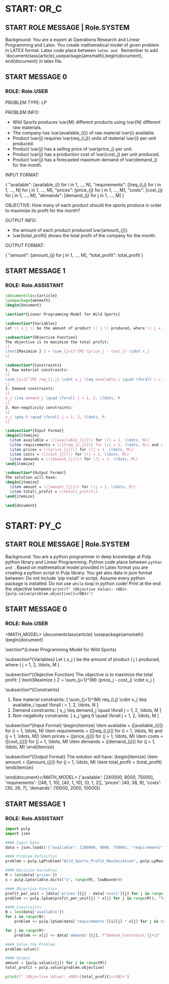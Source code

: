 # START: OR_C 
## START ROLE MESSAGE | Role.SYSTEM 
Background: You are a expert at Operations Research and Linear Programming and Latex. You create mathematical model of given problem in LATEX format. Latex code place between ```latex and ``` Remember to add 'documentclass{article},usepackage{amsmath},begin{document}, end{document} in latex file. 
## START MESSAGE 0 
### ROLE: Role.USER
<DESCRIPTION>
PROBLEM TYPE: LP

PROBLEM INFO:

- Wild Sports produces \var{M} different products using \var{N} different raw materials.
- The company has \var{available_{i}} of raw material \var{i} available.
- Product \var{j} requires \var{req_{i,j}} units of material \var{i} per unit produced.
- Product \var{j} has a selling price of \var{price_j} per unit.
- Product \var{j} has a production cost of \var{cost_j} per unit produced.
- Product \var{j} has a forecasted maximum demand of \var{demand_j} for the month.

INPUT FORMAT: 

{
    "available": [available_{i} for i in 1, ..., N],
    "requirements": [[req_{i,j} for i in 1, ..., N] for j in 1, ..., M],
    "prices": [price_{j} for j in 1, ..., M],
    "costs": [cost_{j} for j in 1, ..., M],
    "demands": [demand_{j} for j in 1, ..., M]
}

OBJECTIVE: How many of each product should the sports produce in order to maximize its profit for the month?

OUTPUT INFO:

- the amount of each product produced \var{amount_{j}}.
- \var{total_profit} shows the total profit of the company for the month.

OUTPUT FORMAT:

{
    "amount": [amount_{j} for j in 1, ..., M],
    "total_profit": total_profit
}

</DESCRIPTION>


## START MESSAGE 1 
### ROLE: Role.ASSISTANT
```latex
\documentclass{article}
\usepackage{amsmath}
\begin{document}

\section*{Linear Programming Model for Wild Sports}

\subsection*{Variables}
Let \( x_j \) be the amount of product \( j \) produced, where \( j = 1, 2, \ldots, M \).

\subsection*{Objective Function}
The objective is to maximize the total profit:
\[
\text{Maximize } Z = \sum_{j=1}^{M} (price_j - cost_j) \cdot x_j
\]

\subsection*{Constraints}
1. Raw material constraints:
\[
\sum_{j=1}^{M} req_{i,j} \cdot x_j \leq available_i \quad \forall i = 1, 2, \ldots, N
\]
2. Demand constraints:
\[
x_j \leq demand_j \quad \forall j = 1, 2, \ldots, M
\]
3. Non-negativity constraints:
\[
x_j \geq 0 \quad \forall j = 1, 2, \ldots, M
\]

\subsection*{Input Format}
\begin{itemize}
  \item available = \([available_{i}]\) for \(i = 1, \ldots, N\)
  \item requirements = \([[req_{i,j}]\] for \(i = 1, \ldots, N\) and \(j = 1, \ldots, M]\)
  \item prices = \([price_{j}]\) for \(j = 1, \ldots, M\)
  \item costs = \([cost_{j}]\) for \(j = 1, \ldots, M\)
  \item demands = \([demand_{j}]\) for \(j = 1, \ldots, M\)
\end{itemize}

\subsection*{Output Format}
The solution will have:
\begin{itemize}
  \item amount = \([amount_{j}]\) for \(j = 1, \ldots, M\)
  \item total\_profit = \(total\_profit\)
\end{itemize}

\end{document}
```

# START: PY_C 
## START ROLE MESSAGE | Role.SYSTEM 
Background: You are a python programmer in deep knowledge at Pulp python library and Linear Programming. Python code place between ```python and ```. Based on mathematical model provided in Latex format you are creating a python script in Pulp library. You get also data in json format between: <DATA></DATA> Do not include 'pip install' in script. Assume every python package is installed. Do not use `while` loop in python code! Print at the end the objective between <OBJ></OBJ> `print(f' (Objective Value): <OBJ>{pulp.value(problem.objective)}</OBJ>')` 
## START MESSAGE 0 
### ROLE: Role.USER
<MATH_MODEL>
\documentclass{article}
\usepackage{amsmath}
\begin{document}

\section*{Linear Programming Model for Wild Sports}

\subsection*{Variables}
Let \( x_j \) be the amount of product \( j \) produced, where \( j = 1, 2, \ldots, M \).

\subsection*{Objective Function}
The objective is to maximize the total profit:
\[
\text{Maximize } Z = \sum_{j=1}^{M} (price_j - cost_j) \cdot x_j
\]

\subsection*{Constraints}
1. Raw material constraints:
\[
\sum_{j=1}^{M} req_{i,j} \cdot x_j \leq available_i \quad \forall i = 1, 2, \ldots, N
\]
2. Demand constraints:
\[
x_j \leq demand_j \quad \forall j = 1, 2, \ldots, M
\]
3. Non-negativity constraints:
\[
x_j \geq 0 \quad \forall j = 1, 2, \ldots, M
\]

\subsection*{Input Format}
\begin{itemize}
  \item available = \([available_{i}]\) for \(i = 1, \ldots, N\)
  \item requirements = \([[req_{i,j}]\] for \(i = 1, \ldots, N\) and \(j = 1, \ldots, M]\)
  \item prices = \([price_{j}]\) for \(j = 1, \ldots, M\)
  \item costs = \([cost_{j}]\) for \(j = 1, \ldots, M\)
  \item demands = \([demand_{j}]\) for \(j = 1, \ldots, M\)
\end{itemize}

\subsection*{Output Format}
The solution will have:
\begin{itemize}
  \item amount = \([amount_{j}]\) for \(j = 1, \ldots, M\)
  \item total\_profit = \(total\_profit\)
\end{itemize}

\end{document}</MATH_MODEL>
<DATA>
{'available': [240000, 8000, 75000], 'requirements': [[48, 1, 10], [40, 1, 10], [0, 1, 2]], 'prices': [40, 38, 9], 'costs': [30, 26, 7], 'demands': [10000, 2000, 10000]}</DATA>


## START MESSAGE 1 
### ROLE: Role.ASSISTANT
```python
import pulp
import json

#### Input Data
data = json.loads('{"available": [240000, 8000, 75000], "requirements": [[48, 1, 10], [40, 1, 10], [0, 1, 2]], "prices": [40, 38, 9], "costs": [30, 26, 7], "demands": [10000, 2000, 10000]}')

#### Problem Definition
problem = pulp.LpProblem("Wild_Sports_Profit_Maximization", pulp.LpMaximize)

#### Decision Variables
M = len(data['prices'])
x = pulp.LpVariable.dicts("x", range(M), lowBound=0)

#### Objective Function
profit_per_unit = [data['prices'][j] - data['costs'][j] for j in range(M)]
problem += pulp.lpSum(profit_per_unit[j] * x[j] for j in range(M)), "Total_Profit"

#### Constraints
N = len(data['available'])
for i in range(N):
    problem += pulp.lpSum(data['requirements'][i][j] * x[j] for j in range(M)) <= data['available'][i], f"Resource_Constraint_{i+1}"

for j in range(M):
    problem += x[j] <= data['demands'][j], f"Demand_Constraint_{j+1}"

#### Solve the Problem
problem.solve()

#### Output
amount = [pulp.value(x[j]) for j in range(M)]
total_profit = pulp.value(problem.objective)

print(f' (Objective Value): <OBJ>{total_profit}</OBJ>')
```

